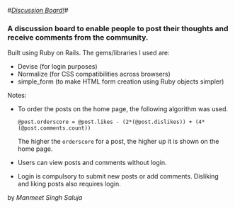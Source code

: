 #[*Discussion Board!*](http://discussionboardvisa.herokuapp.com)#
### A discussion board to enable people to post their thoughts and receive comments from the community. ######


Built using Ruby on Rails. The gems/libraries I used are: 
* Devise (for login purposes)
* Normalize (for CSS compatibilities across browsers)
* simple_form (to make HTML form creation using Ruby objects simpler)

Notes:
* To order the posts on the home page, the following algorithm was used.

  `@post.orderscore = @post.likes - (2*(@post.dislikes)) + (4*(@post.comments.count))`

  The higher the `orderscore` for a post, the higher up it is shown on the home page.
* Users can view posts and comments without login.
* Login is compulsory to submit new posts or add comments. Disliking and liking posts also requires login.


by *Manmeet Singh Saluja*
